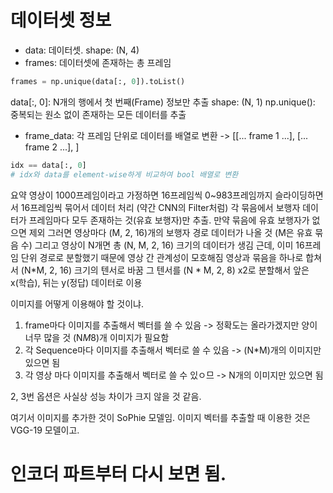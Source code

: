
# 데이터셋 정보


- data: 데이터셋. shape: (N, 4)
- frames: 데이터셋에 존재하는 총 프레임

```python
frames = np.unique(data[:, 0]).toList()
```
data[:, 0]: N개의 행에서 첫 번째(Frame) 정보만 추출 shape: (N, 1)
np.unique(): 중복되는 원소 없이 존재하는 모든 데이터를 추출

- frame_data: 각 프레임 단위로 데이터를 배열로 변환 -> [[... frame 1 ...], [... frame 2 ...], ]

```python
idx == data[:, 0]
# idx와 data를 element-wise하게 비교하여 bool 배열로 변환
```


요약
영상이 1000프레임이라고 가정하면
16프레임씩 0~983프레임까지 슬라이딩하면서 16프레임씩 묶어서 데이터 처리 (약간 CNN의 Filter처럼)
각 묶음에서 보행자 데이터가 프레임마다 모두 존재하는 것(유효 보행자)만 추출. 만약 묶음에 유효 보행자가 없으면 제외
그러면 영상마다 (M, 2, 16)개의 보행자 경로 데이터가 나올 것 (M은 유효 묶음 수)
그리고 영상이 N개면 총 (N, M, 2, 16) 크기의 데이터가 생김
근데, 이미 16프레임 단위 경로로 분할했기 때문에 영상 간 관계성이 모호해짐
영상과 묶음을 하나로 합쳐서 (N*M, 2, 16) 크기의 텐서로 바꿈
그 텐서를 (N * M, 2, 8) x2로 분할해서 앞은 x(학습), 뒤는 y(정답) 데이터로 이용

이미지를 어떻게 이용해야 할 것이냐.
1) frame마다 이미지를 추출해서 벡터를 쓸 수 있음 -> 정확도는 올라가겠지만 양이 너무 많을 것 (N*M*8)개 이미지가 필요함
2) 각 Sequence마다 이미지를 추출해서 벡터로 쓸 수 있음 -> (N*M)개의 이미지만 있으면 됨
3) 각 영상 마다 이미지를 추출해서 벡터로 쓸 수 있ㅇ므 -> N개의 이미지만 있으면 됨

2, 3번 옵션은 사실상 성능 차이가 크지 않을 것 같음.

여기서 이미지를 추가한 것이 SoPhie 모델임. 이미지 벡터를 추출할 때 이용한 것은 VGG-19 모델이고.


# 인코더 파트부터 다시 보면 됨.